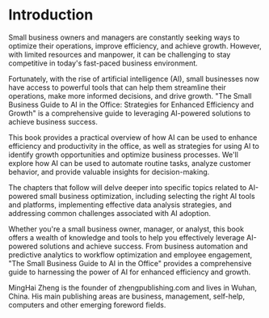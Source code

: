 # Introduction

Small business owners and managers are constantly seeking ways to optimize their operations, improve efficiency, and achieve growth. However, with limited resources and manpower, it can be challenging to stay competitive in today's fast-paced business environment.

Fortunately, with the rise of artificial intelligence (AI), small businesses now have access to powerful tools that can help them streamline their operations, make more informed decisions, and drive growth. "The Small Business Guide to AI in the Office: Strategies for Enhanced Efficiency and Growth" is a comprehensive guide to leveraging AI-powered solutions to achieve business success.

This book provides a practical overview of how AI can be used to enhance efficiency and productivity in the office, as well as strategies for using AI to identify growth opportunities and optimize business processes. We'll explore how AI can be used to automate routine tasks, analyze customer behavior, and provide valuable insights for decision-making.

The chapters that follow will delve deeper into specific topics related to AI-powered small business optimization, including selecting the right AI tools and platforms, implementing effective data analysis strategies, and addressing common challenges associated with AI adoption.

Whether you're a small business owner, manager, or analyst, this book offers a wealth of knowledge and tools to help you effectively leverage AI-powered solutions and achieve success. From business automation and predictive analytics to workflow optimization and employee engagement, "The Small Business Guide to AI in the Office" provides a comprehensive guide to harnessing the power of AI for enhanced efficiency and growth.

MingHai Zheng is the founder of zhengpublishing.com and lives in Wuhan, China. His main publishing areas are business, management, self-help, computers and other emerging foreword fields.
